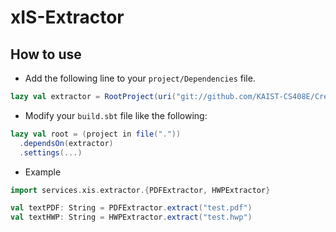 # xIS-Extractor
## How to use
* Add the following line to your `project/Dependencies` file.
```scala
lazy val extractor = RootProject(uri("git://github.com/KAIST-CS408E/CreamBears-Extractor.git"))
```
* Modify your `build.sbt` file like the following:
```scala
lazy val root = (project in file("."))
  .dependsOn(extractor)
  .settings(...)
```
* Example
```scala
import services.xis.extractor.{PDFExtractor, HWPExtractor}

val textPDF: String = PDFExtractor.extract("test.pdf")
val textHWP: String = HWPExtractor.extract("test.hwp")
```
